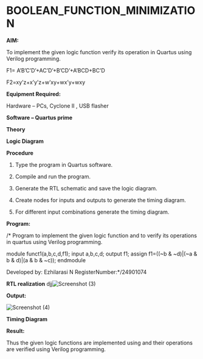 # BOOLEAN_FUNCTION_MINIMIZATION

**AIM:**

To implement the given logic function verify its operation in Quartus using Verilog programming.

F1= A’B’C’D’+AC’D’+B’CD’+A’BCD+BC’D 

F2=xy’z+x’y’z+w’xy+wx’y+wxy

**Equipment Required:**

Hardware – PCs, Cyclone II , USB flasher

**Software – Quartus prime**

**Theory**

**Logic Diagram**

**Procedure**

1.	Type the program in Quartus software.

2.	Compile and run the program.

3.	Generate the RTL schematic and save the logic diagram.

4.	Create nodes for inputs and outputs to generate the timing diagram.

5.	For different input combinations generate the timing diagram.


**Program:**

/* Program to implement the given logic function and to verify its operations in quartus using Verilog programming.

module funct1(a,b,c,d,f1);
input a,b,c,d;
output f1;
assign f1=((~b & ~d)|(~a & b & d)|(a & b & ~c));
endmodule


Developed by: Ezhilarasi N RegisterNumber:*/24901074 


**RTL realization**
djj![Screenshot (3)](https://github.com/user-attachments/assets/c564b5ad-7d18-4651-9332-4c8488ec2be5)



**Output:**

![Screenshot (4)](https://github.com/user-attachments/assets/a8a54d49-19a2-4402-b53b-3b951852e086)


**Timing Diagram**

**Result:**

Thus the given logic functions are implemented using and their operations are verified using Verilog programming.

